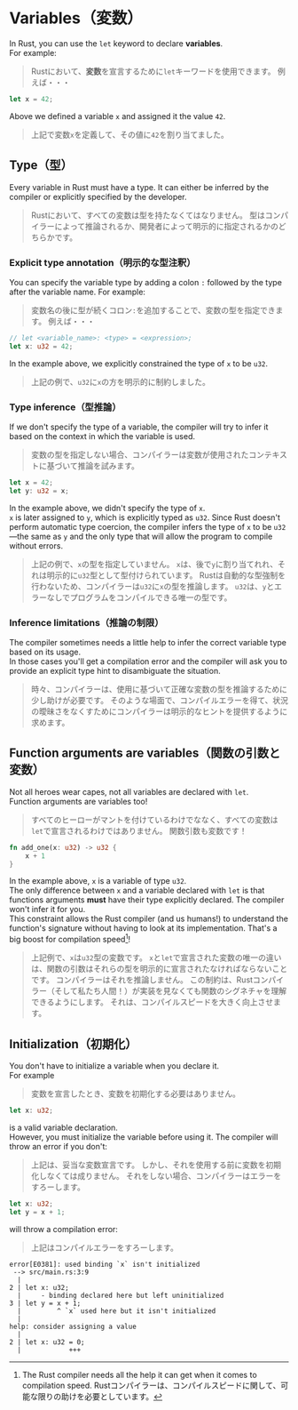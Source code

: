 # Variables（変数）

In Rust, you can use the `let` keyword to declare **variables**.\
For example:

> Rustにおいて、**変数**を宣言するために`let`キーワードを使用できます。
> 例えば・・・

```rust
let x = 42;
```

Above we defined a variable `x` and assigned it the value `42`.

> 上記で変数`x`を定義して、その値に`42`を割り当てました。

## Type（型）

Every variable in Rust must have a type. It can either be inferred by the compiler or explicitly specified by the
developer.

> Rustにおいて、すべての変数は型を持たなくてはなりません。
> 型はコンパイラーによって推論されるか、開発者によって明示的に指定されるかのどちらかです。

### Explicit type annotation（明示的な型注釈）

You can specify the variable type by adding a colon `:` followed by the type after the variable name. For example:

> 変数名の後に型が続くコロン`:`を追加することで、変数の型を指定できます。
> 例えば・・・

```rust
// let <variable_name>: <type> = <expression>;
let x: u32 = 42;
```

In the example above, we explicitly constrained the type of `x` to be `u32`.

> 上記の例で、`u32`に`x`の方を明示的に制約しました。

### Type inference（型推論）

If we don't specify the type of a variable, the compiler will try to infer it based on the context in which the variable
is used.

> 変数の型を指定しない場合、コンパイラーは変数が使用されたコンテキストに基づいて推論を試みます。

```rust
let x = 42;
let y: u32 = x;
```

In the example above, we didn't specify the type of `x`.\
`x` is later assigned to `y`, which is explicitly typed as `u32`. Since Rust doesn't perform automatic type coercion,
the compiler infers the type of `x` to be `u32`—the same as `y` and the only type that will allow the program to compile
without errors.

> 上記の例で、`x`の型を指定していません。
> `x`は、後で`y`に割り当てれれ、それは明示的に`u32`型として型付けられています。
> Rustは自動的な型強制を行わないため、コンパイラーは`u32`に`x`の型を推論します。
> `u32`は、`y`とエラーなしでプログラムをコンパイルできる唯一の型です。

### Inference limitations（推論の制限）

The compiler sometimes needs a little help to infer the correct variable type based on its usage.\
In those cases you'll get a compilation error and the compiler will ask you to provide an explicit type hint to
disambiguate the situation.

> 時々、コンパイラーは、使用に基づいて正確な変数の型を推論するために少し助けが必要です。
> そのような場面で、コンパイルエラーを得て、状況の曖昧さをなくすためにコンパイラーは明示的なヒントを提供するように求めます。

## Function arguments are variables（関数の引数と変数）

Not all heroes wear capes, not all variables are declared with `let`.\
Function arguments are variables too!

> すべてのヒーローがマントを付けているわけでななく、すべての変数は`let`で宣言されるわけではありません。
> 関数引数も変数です！

```rust
fn add_one(x: u32) -> u32 {
    x + 1
}
```

In the example above, `x` is a variable of type `u32`.\
The only difference between `x` and a variable declared with `let` is that functions arguments **must** have their type
explicitly declared. The compiler won't infer it for you.\
This constraint allows the Rust compiler (and us humans!) to understand the function's signature without having to look
at its implementation. That's a big boost for compilation speed[^speed]!

> 上記例で、`x`は`u32`型の変数です。
> `x`と`let`で宣言された変数の唯一の違いは、関数の引数はそれらの型を明示的に宣言されたなければならないことです。
> コンパイラーはそれを推論しません。
> この制約は、Rustコンパイラー（そして私たち人間！）が実装を見なくても関数のシグネチャを理解できるようにします。
> それは、コンパイルスピードを大きく向上させます。

## Initialization（初期化）

You don't have to initialize a variable when you declare it.\
For example

> 変数を宣言したとき、変数を初期化する必要はありません。

```rust
let x: u32;
```

is a valid variable declaration.\
However, you must initialize the variable before using it. The compiler will throw an error if you don't:

> 上記は、妥当な変数宣言です。
> しかし、それを使用する前に変数を初期化しなくては成りません。
> それをしない場合、コンパイラーはエラーをすろーします。

```rust
let x: u32;
let y = x + 1;
```

will throw a compilation error:

> 上記はコンパイルエラーをすろーします。

```text
error[E0381]: used binding `x` isn't initialized
 --> src/main.rs:3:9
  |
2 | let x: u32;
  |     - binding declared here but left uninitialized
3 | let y = x + 1;
  |         ^ `x` used here but it isn't initialized
  |
help: consider assigning a value
  |
2 | let x: u32 = 0;
  |            +++
```

[^speed]: The Rust compiler needs all the help it can get when it comes to compilation speed.
Rustコンパイラーは、コンパイルスピードに関して、可能な限りの助けを必要としています。

